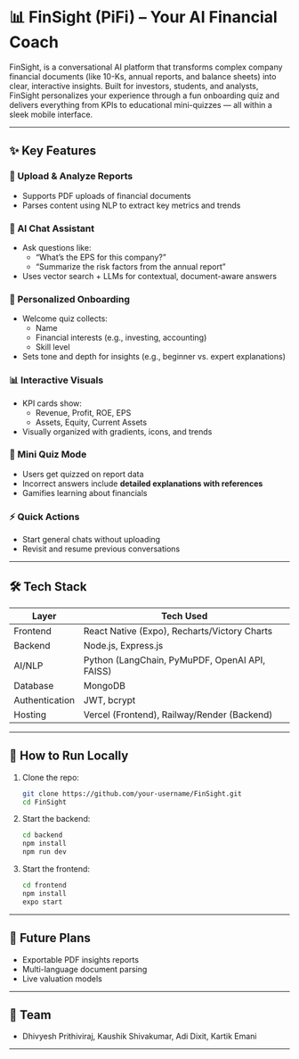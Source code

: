 
# 📊 FinSight (PiFi) – Your AI Financial Coach

FinSight, is a conversational AI platform that transforms complex company financial documents (like 10-Ks, annual reports, and balance sheets) into clear, interactive insights. Built for investors, students, and analysts, FinSight personalizes your experience through a fun onboarding quiz and delivers everything from KPIs to educational mini-quizzes — all within a sleek mobile interface.

---

## ✨ Key Features

### 📄 Upload & Analyze Reports
- Supports PDF uploads of financial documents
- Parses content using NLP to extract key metrics and trends

### 🧠 AI Chat Assistant
- Ask questions like:
  - “What’s the EPS for this company?”
  - “Summarize the risk factors from the annual report”
- Uses vector search + LLMs for contextual, document-aware answers

### 🎯 Personalized Onboarding
- Welcome quiz collects:
  - Name
  - Financial interests (e.g., investing, accounting)
  - Skill level
- Sets tone and depth for insights (e.g., beginner vs. expert explanations)

### 📊 Interactive Visuals
- KPI cards show:
  - Revenue, Profit, ROE, EPS
  - Assets, Equity, Current Assets
- Visually organized with gradients, icons, and trends

### 🧾 Mini Quiz Mode
- Users get quizzed on report data
- Incorrect answers include **detailed explanations with references**
- Gamifies learning about financials

### ⚡ Quick Actions
- Start general chats without uploading
- Revisit and resume previous conversations

---

## 🛠️ Tech Stack

| Layer         | Tech Used                                     |
|---------------|-----------------------------------------------|
| Frontend      | React Native (Expo), Recharts/Victory Charts  |
| Backend       | Node.js, Express.js                           |
| AI/NLP        | Python (LangChain, PyMuPDF, OpenAI API, FAISS)|
| Database      | MongoDB                                       |
| Authentication| JWT, bcrypt                                   |
| Hosting       | Vercel (Frontend), Railway/Render (Backend)   |

---

## 🚀 How to Run Locally

1. Clone the repo:
   ```bash
   git clone https://github.com/your-username/FinSight.git
   cd FinSight
   ```

2. Start the backend:
   ```bash
   cd backend
   npm install
   npm run dev
   ```

3. Start the frontend:
   ```bash
   cd frontend
   npm install
   expo start
   ```
---

## 📌 Future Plans

- Exportable PDF insights reports
- Multi-language document parsing
- Live valuation models
---

## 👥 Team

- Dhivyesh Prithiviraj, Kaushik Shivakumar, Adi Dixit, Kartik Emani

---

